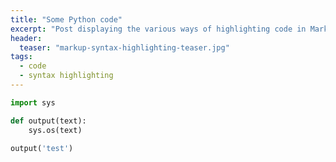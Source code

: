 ```yaml
---
title: "Some Python code"
excerpt: "Post displaying the various ways of highlighting code in Markdown."
header:
  teaser: "markup-syntax-highlighting-teaser.jpg"
tags:
  - code
  - syntax highlighting
---
```




```python
import sys

def output(text):
    sys.os(text)

output('test')
```
